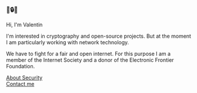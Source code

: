 <!--
Valentin Binotto
v434.org
-->
### 🙏🔒🍣

Hi, I'm Valentin 

I'm interested in cryptography and open-source projects. But at the moment I am particularly working with network technology.

We have to fight for a fair and open internet. For this purpose I am a member of the Internet Society and a donor of the Electronic Frontier Foundation.

[About Security](https://v434.net/.well-known/security.txt)<br>
[Contact me](https://v4zen.com/contact)
